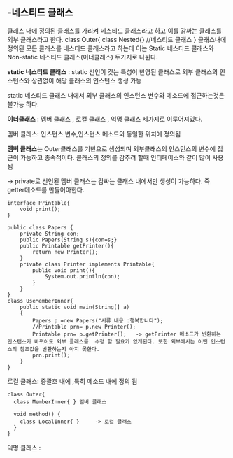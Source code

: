 -네스티드 클래스
-
  클래스 내에 정의된 클래스를 가리켜 네스티드 클래스라고 하고 이를 감싸는 클래스를 외부 클래스라고 한다. 
class Outer{
  class Nested{}   //네스티드 클래스
}
  클래스내에 정의된 모든 클래스를 네스티드 클래스라고 하는데 이는 Static 네스티드 클래스와 Non-static 네스티드 클래스(이너클래스) 두가지로 나뉜다.

**static 네스티드 클래스** : static 선언이 갖는 특성이 반영된 클래스로 외부 클래스의 인스턴스와 상관없이 해당 클래스의 인스턴스 생성 가능

static 네스티드 클래스 내에서 외부 클래스의 인스턴스 변수와 메소드에 접근하는것은 불가능 하다. 

**이너클래스** :  멤버 클래스 , 로컬 클래스 , 익명 클래스 세가지로 이루어져있다. 

멤버 클래스: 인스턴스 변수,인스턴스 메소드와 동일한 위치에 정의됨

**멤버 클래스**는 Outer클래스를 기반으로 생성되며 외부클래스의 인스턴스의 변수에 접근이 가능하고 종속적이다. 클래스의 정의를 감추려 할때 인터페이스와 같이 많이 사용됨 

-> private로 선언된 멤버 클래스는 감싸는 클래스 내에서만 생성이 가능하다. 즉 getter메소드를 만들어아한다.
```
interface Printable{
    void print();
}

public class Papers {
    private String con;
    public Papers(String s){con=s;}
    public Printable getPrinter(){
        return new Printer();
    }
    private class Printer implements Printable{
        public void print(){
            System.out.println(con);
        }
    }
}
class UseMemberInner{
    public static void main(String[] a)
    {
        Papers p =new Papers("서류 내용 :행복합니다");
        //Printable prn= p.new Printer();
        Printable prn= p.getPrinter();   -> getPrinter 메소드가 반환하는 인스턴스가 바뀌어도 외부 클래스를  수정 할 필요가 없게된다. 또한 외부에서는 어떤 인스턴스의 참조값을 반환하는지 아지 못한다. 
        prn.print();
    }
}

```





로컬 클래스: 중괄호 내에 ,특히 메소드 내에 정의 됨

```
class Outer{
  class MemberInner{ } 멤버 클래스

  void method() {
    class LocalInner{ }     -> 로컬 클래스
  }
}
```

익명 클래스 :


